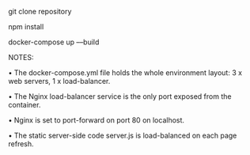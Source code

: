 git clone repository

npm install

docker-compose up ––build

NOTES:

•	The docker-compose.yml file holds the whole environment layout: 3 x web servers, 1 x load-balancer.

•	The Nginx load-balancer service is the only port exposed from the container.

•	Nginx is set to port-forward on port 80 on localhost.

•	The static server-side code server.js is load-balanced on each page refresh.
